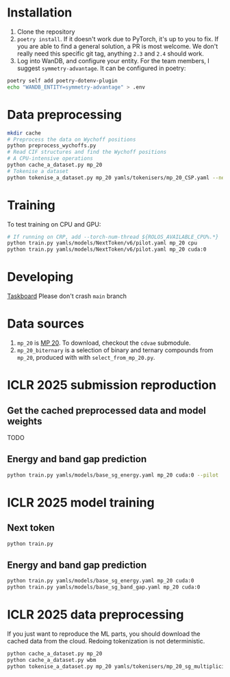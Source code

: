 # Installation
1. Clone the repository
2. `poetry install`. If it doesn't work due to PyTorch, it's up to you to fix. If you are able to find a general solution, a PR is most welcome. We don't really need this specific git tag, anything `2.3` and `2.4` should work.
3. Log into WanDB, and configure your entity. For the team members, I suggest `symmetry-advantage`. It can be configured in poetry:
```bash
poetry self add poetry-dotenv-plugin
echo "WANDB_ENTITY=symmetry-advantage" > .env
```
# Data preprocessing
```bash
mkdir cache
# Preprocess the data on Wychoff positions
python preprocess_wychoffs.py
# Read CIF structures and find the Wychoff positions
# A CPU-intensive operations
python cache_a_dataset.py mp_20
# Tokenise a dataset
python tokenise_a_dataset.py mp_20 yamls/tokenisers/mp_20_CSP.yaml --new-tokenizer
```
# Training
To test training on CPU and GPU:
```bash
# If running on CRP, add --torch-num-thread ${ROLOS_AVAILABLE_CPU%.*}
python train.py yamls/models/NextToken/v6/pilot.yaml mp_20 cpu
python train.py yamls/models/NextToken/v6/pilot.yaml mp_20 cuda:0
```
# Developing
[Taskboard](https://www.notion.so/kna/36e263a83cc441a38483c084a5457a59?v=ecbd33a6130246bf940876abbf1d984c)
Please don't crash `main` branch
# Data sources
1. `mp_20` is [MP 20](https://github.com/txie-93/cdvae/tree/main/data/mp_20). To download, checkout the `cdvae` submodule.
2. `mp_20_biternary` is a selection of binary and ternary compounds from `mp_20`, produced with with `select_from_mp_20.py`.

# ICLR 2025 submission reproduction
## Get the cached preprocessed data and model weights
TODO
## Energy and band gap prediction
```bash
python train.py yamls/models/base_sg_energy.yaml mp_20 cuda:0 --pilot
```

# ICLR 2025 model training
## Next token
```bash
python train.py 
```
## Energy and band gap prediction
```bash
python train.py yamls/models/base_sg_energy.yaml mp_20 cuda:0 
python train.py yamls/models/base_sg_band_gap.yaml mp_20 cuda:0 
```

# ICLR 2025 data preprocessing
If you just want to reproduce the ML parts, you should
download the cached data from the cloud. Redoing tokenization
is not deterministic.
```bash
python cache_a_dataset.py mp_20
python cache_a_dataset.py wbm
python tokenise_a_dataset.py mp_20 yamls/tokenisers/mp_20_sg_multiplicity_scalars.yaml --new-tokenizer
```